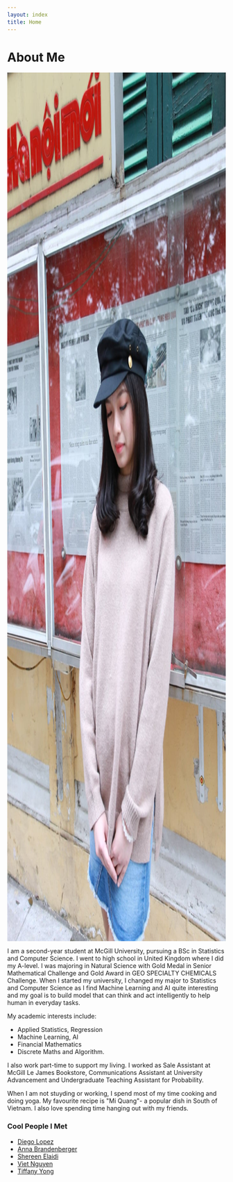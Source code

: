 ```yaml
---
layout: index
title: Home
---
```

# About Me 
<img alt="A picture of me" src="images/profile.jpg" style="height: 50vh; display: block; margin: 1em auto;">
I am a second-year student at McGill University, pursuing a BSc in Statistics and Computer Science.  I went to high school in United Kingdom where I did my A-level. I was majoring in Natural Science with Gold Medal in Senior Mathematical Challenge and Gold Award in GEO SPECIALTY CHEMICALS Challenge. When I started my university, I changed my major to Statistics and Computer Science as I find Machine Learning and AI quite interesting and my goal is to build model that can think and act intelligently to help human in everyday tasks. 

My academic interests include: 
+ Applied Statistics, Regression
+ Machine Learning, AI
+ Financial Mathematics
+ Discrete Maths and Algorithm. 

I also work part-time to support my living. I worked as Sale Assistant at McGill Le James Bookstore, Communications Assistant at University Advancement and Undergraduate Teaching Assistant for Probability. 

When I am not stuyding or working, I spend most of my time cooking and doing yoga. My favourite recipe is "Mi Quang"- a popular dish in South of Vietnam. I also love spending time hanging out with my friends. 

### Cool People I Met 
+ [Diego Lopez](https://diegolopez.me/)
+ [Anna Brandenberger](https://abrandenberger.github.io/)
+ [Shereen Elaidi](https://shereenelaidi.github.io/)
+ [Viet Nguyen](https://opent03.github.io/)
+ [Tiffany Yong](https://tiffanyyong.github.io/)



